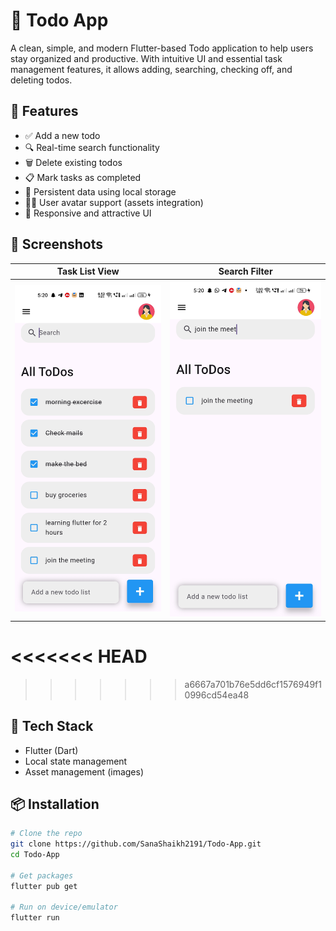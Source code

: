 # 📝 Todo App

A clean, simple, and modern Flutter-based Todo application to help users stay organized and productive. With intuitive UI and essential task management features, it allows adding, searching, checking off, and deleting todos.

## 🚀 Features

- ✅ Add a new todo
- 🔍 Real-time search functionality
- 🗑️ Delete existing todos
- 📋 Mark tasks as completed
- 🎯 Persistent data using local storage
- 👩‍💻 User avatar support (assets integration)
- 📱 Responsive and attractive UI

## 📸 Screenshots

| Task List View | Search Filter |
|----------------|---------------|
| ![Todo List](assets/images/todo_lists.jpg) | ![Search Todo](assets/images/search_todo.jpg) |


<<<<<<< HEAD
=======

>>>>>>> a6667a701b76e5dd6cf1576949f10996cd54ea48

## 🧰 Tech Stack

- Flutter (Dart)
- Local state management
- Asset management (images)

## 📦 Installation

```bash
# Clone the repo
git clone https://github.com/SanaShaikh2191/Todo-App.git
cd Todo-App

# Get packages
flutter pub get

# Run on device/emulator
flutter run



